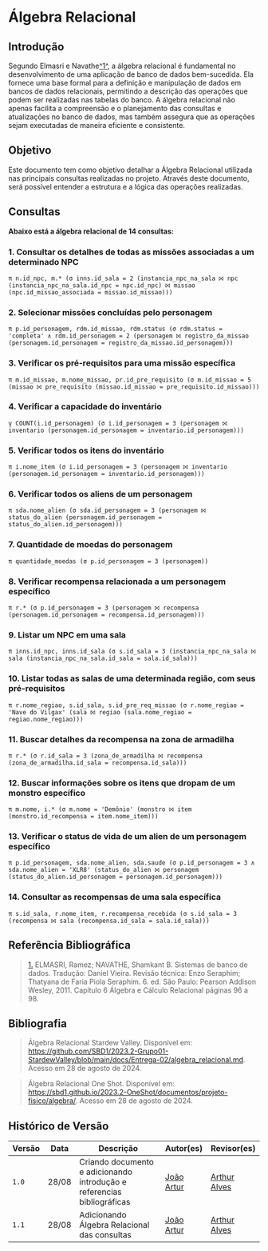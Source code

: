 # Álgebra Relacional

## <a>Introdução</a>

Segundo Elmasri e Navathe<a id="anchor_1" href="#REF1">^1^</a>, a álgebra relacional é fundamental no desenvolvimento de uma aplicação de banco de dados bem-sucedida. Ela fornece uma base formal para a definição e manipulação de dados em bancos de dados relacionais, permitindo a descrição das operações que podem ser realizadas nas tabelas do banco. A álgebra relacional não apenas facilita a compreensão e o planejamento das consultas e atualizações no banco de dados, mas também assegura que as operações sejam executadas de maneira eficiente e consistente.

## <a>Objetivo</a>

Este documento tem como objetivo detalhar a Álgebra Relacional utilizada nas principais consultas realizadas no projeto. Através deste documento, será possível entender a estrutura e a lógica das operações realizadas.

## <a>Consultas</a>

**Abaixo está a álgebra relacional de 14 consultas:**

### <a>1. Consultar os detalhes de todas as missões associadas a um determinado NPC</a>

```π n.id_npc, m.* (σ inns.id_sala = 2 (instancia_npc_na_sala ⨝ npc (instancia_npc_na_sala.id_npc = npc.id_npc) ⨝ missao (npc.id_missao_associada = missao.id_missao)))```

### <a>2. Selecionar missões concluídas pelo personagem</a>

```π p.id_personagem, rdm.id_missao, rdm.status (σ rdm.status = 'completa' ∧ rdm.id_personagem = 2 (personagem ⨝ registro_da_missao (personagem.id_personagem = registro_da_missao.id_personagem)))```

### <a>3. Verificar os pré-requisitos para uma missão específica</a>

```π m.id_missao, m.nome_missao, pr.id_pre_requisito (σ m.id_missao = 5 (missao ⨝ pre_requisito (missao.id_missao = pre_requisito.id_missao)))```

### <a>4. Verificar a capacidade do inventário</a>

```γ COUNT(i.id_personagem) (σ i.id_personagem = 3 (personagem ⨝ inventario (personagem.id_personagem = inventario.id_personagem)))```

### <a>5. Verificar todos os itens do inventário</a>

```π i.nome_item (σ i.id_personagem = 3 (personagem ⨝ inventario (personagem.id_personagem = inventario.id_personagem)))```

### <a>6. Verificar todos os aliens de um personagem</a>

```π sda.nome_alien (σ sda.id_personagem = 3 (personagem ⨝ status_do_alien (personagem.id_personagem = status_do_alien.id_personagem)))```

### <a>7. Quantidade de moedas do personagem</a>

```π quantidade_moedas (σ p.id_personagem = 3 (personagem))```

### <a>8. Verificar recompensa relacionada a um personagem específico</a>

```π r.* (σ p.id_personagem = 3 (personagem ⨝ recompensa (personagem.id_personagem = recompensa.id_personagem)))```

### <a>9. Listar um NPC em uma sala</a>

```π inns.id_npc, inns.id_sala (σ s.id_sala = 3 (instancia_npc_na_sala ⨝ sala (instancia_npc_na_sala.id_sala = sala.id_sala)))```

### <a>10. Listar todas as salas de uma determinada região, com seus pré-requisitos</a>

```π r.nome_regiao, s.id_sala, s.id_pre_req_missao (σ r.nome_regiao = 'Nave do Vilgax' (sala ⨝ regiao (sala.nome_regiao = regiao.nome_regiao)))```

### <a>11. Buscar detalhes da recompensa na zona de armadilha</a>

```π r.* (σ r.id_sala = 3 (zona_de_armadilha ⨝ recompensa (zona_de_armadilha.id_sala = recompensa.id_sala)))```

### <a>12. Buscar informações sobre os itens que dropam de um monstro específico</a>

```π m.nome, i.* (σ m.nome = 'Demônio' (monstro ⨝ item (monstro.id_recompensa = item.nome_item)))```

### <a>13. Verificar o status de vida de um alien de um personagem específico</a>

```π p.id_personagem, sda.nome_alien, sda.saude (σ p.id_personagem = 3 ∧ sda.nome_alien = 'XLR8' (status_do_alien ⨝ personagem (status_do_alien.id_personagem = personagem.id_personagem)))```

### <a>14. Consultar as recompensas de uma sala específica</a>

```π s.id_sala, r.nome_item, r.recompensa_recebida (σ s.id_sala = 3 (recompensa ⨝ sala (recompensa.id_sala = sala.id_sala)))```

## <a>Referência Bibliográfica</a>

> <a id="REF1" href="#anchor_1">1.</a> ELMASRI, Ramez; NAVATHE, Shamkant B. Sistemas de banco de dados. Tradução: Daniel Vieira. Revisão técnica: Enzo Seraphim; Thatyana de Faria Piola Seraphim. 6. ed. São Paulo: Pearson Addison Wesley, 2011. Capítulo 6 Álgebra e Cálculo Relacional páginas 96 a 98.

## <a>Bibliografia</a>

> Álgebra Relacional Stardew Valley. Disponível em: <https://github.com/SBD1/2023.2-Grupo01-StardewValley/blob/main/docs/Entrega-02/algebra_relacional.md>. Acesso em 28 de agosto de 2024.

> Álgebra Relacional One Shot. Disponível em: <https://sbd1.github.io/2023.2-OneShot/documentos/projeto-fisico/algebra/>. Acesso em 28 de agosto de 2024.

## <a>Histórico de Versão</a>

| Versão| Data | Descrição  | Autor(es)  | Revisor(es) |
| ----- |----- | ---------- | ---------- | ----------- | 
| `1.0` | 28/08 | Criando documento e adicionando introdução e referencias bibliográficas| [João Artur](https://github.com/joao-artl) | [Arthur Alves](https://github.com/arthrok)|
| `1.1` | 28/08 | Adicionando Álgebra Relacional das consultas| [João Artur](https://github.com/joao-artl) | [Arthur Alves](https://github.com/arthrok)|